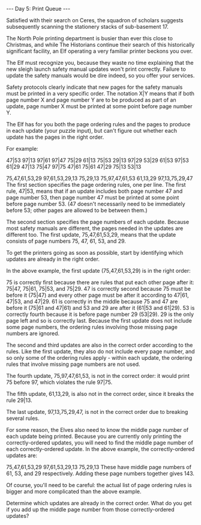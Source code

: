 --- Day 5: Print Queue ---

Satisfied with their search on Ceres, the squadron of scholars suggests
subsequently scanning the stationery stacks of sub-basement 17.

The North Pole printing department is busier than ever this close to Christmas,
and while The Historians continue their search of this historically significant
facility, an Elf operating a very familiar printer beckons you over.

The Elf must recognize you, because they waste no time explaining that the new
sleigh launch safety manual updates won't print correctly. Failure to update the
safety manuals would be dire indeed, so you offer your services.

Safety protocols clearly indicate that new pages for the safety manuals must be
printed in a very specific order. The notation X|Y means that if both page
number X and page number Y are to be produced as part of an update, page number
X must be printed at some point before page number Y.

The Elf has for you both the page ordering rules and the pages to produce in
each update (your puzzle input), but can't figure out whether each update has
the pages in the right order.

For example:

47|53 97|13 97|61 97|47 75|29 61|13 75|53 29|13 97|29 53|29 61|53 97|53 61|29
47|13 75|47 97|75 47|61 75|61 47|29 75|13 53|13

75,47,61,53,29 97,61,53,29,13 75,29,13 75,97,47,61,53 61,13,29 97,13,75,29,47
The first section specifies the page ordering rules, one per line. The first
rule, 47|53, means that if an update includes both page number 47 and page
number 53, then page number 47 must be printed at some point before page
number 53. (47 doesn't necessarily need to be immediately before 53; other pages
are allowed to be between them.)

The second section specifies the page numbers of each update. Because most
safety manuals are different, the pages needed in the updates are different too.
The first update, 75,47,61,53,29, means that the update consists of page numbers
75, 47, 61, 53, and 29.

To get the printers going as soon as possible, start by identifying which
updates are already in the right order.

In the above example, the first update (75,47,61,53,29) is in the right order:

75 is correctly first because there are rules that put each other page after it:
75|47, 75|61, 75|53, and 75|29. 47 is correctly second because 75 must be before
it (75|47) and every other page must be after it according to 47|61, 47|53, and
47|29. 61 is correctly in the middle because 75 and 47 are before it (75|61 and
47|61) and 53 and 29 are after it (61|53 and 61|29). 53 is correctly fourth
because it is before page number 29 (53|29). 29 is the only page left and so is
correctly last. Because the first update does not include some page numbers, the
ordering rules involving those missing page numbers are ignored.

The second and third updates are also in the correct order according to the
rules. Like the first update, they also do not include every page number, and so
only some of the ordering rules apply - within each update, the ordering rules
that involve missing page numbers are not used.

The fourth update, 75,97,47,61,53, is not in the correct order: it would print
75 before 97, which violates the rule 97|75.

The fifth update, 61,13,29, is also not in the correct order, since it breaks
the rule 29|13.

The last update, 97,13,75,29,47, is not in the correct order due to breaking
several rules.

For some reason, the Elves also need to know the middle page number of each
update being printed. Because you are currently only printing the
correctly-ordered updates, you will need to find the middle page number of each
correctly-ordered update. In the above example, the correctly-ordered updates
are:

75,47,61,53,29 97,61,53,29,13 75,29,13 These have middle page numbers of 61, 53,
and 29 respectively. Adding these page numbers together gives 143.

Of course, you'll need to be careful: the actual list of page ordering rules is
bigger and more complicated than the above example.

Determine which updates are already in the correct order. What do you get if you
add up the middle page number from those correctly-ordered updates?
